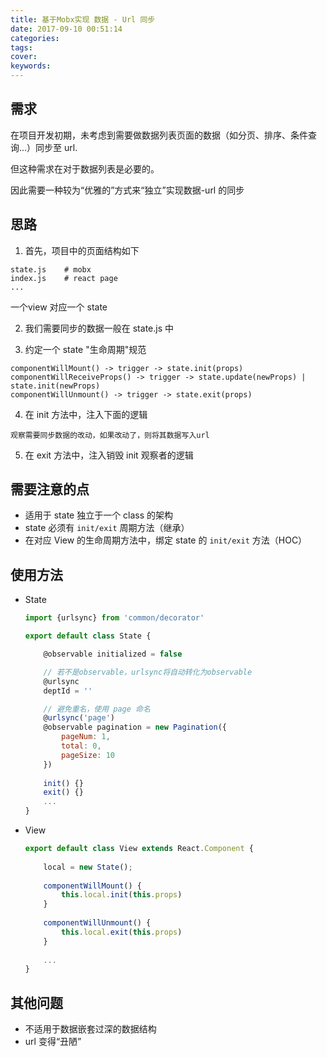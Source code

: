```yaml
---
title: 基于Mobx实现 数据 - Url 同步
date: 2017-09-10 00:51:14
categories:
tags:
cover:
keywords:
---
```



## 需求

在项目开发初期，未考虑到需要做数据列表页面的数据（如分页、排序、条件查询...）同步至 url.

但这种需求在对于数据列表是必要的。

因此需要一种较为“优雅的”方式来“独立”实现数据-url 的同步

## 思路

1. 首先，项目中的页面结构如下
```
state.js    # mobx 
index.js    # react page
...
```
一个view 对应一个 state

2. 我们需要同步的数据一般在 state.js 中

3. 约定一个 state "生命周期"规范
```
componentWillMount() -> trigger -> state.init(props)
componentWillReceiveProps() -> trigger -> state.update(newProps) | state.init(newProps)
componentWillUnmount() -> trigger -> state.exit(props)
```

4. 在 init 方法中，注入下面的逻辑
```
观察需要同步数据的改动，如果改动了，则将其数据写入url
```

5. 在 exit 方法中，注入销毁 init 观察者的逻辑

## 需要注意的点

- 适用于 state 独立于一个 class 的架构
- state 必须有 `init/exit` 周期方法（继承）
- 在对应 View 的生命周期方法中，绑定 state 的 `init/exit` 方法（HOC）

## 使用方法

- State
    ```js
    import {urlsync} from 'common/decorator'
    
    export default class State {
    
        @observable initialized = false
    
        // 若不是observable，urlsync将自动转化为observable
        @urlsync
        deptId = ''
    
        // 避免重名，使用 page 命名
        @urlsync('page')
        @observable pagination = new Pagination({
            pageNum: 1,
            total: 0,
            pageSize: 10
        })
        
        init() {}
        exit() {}
        ...
    }
    ```

- View
    ```js
    export default class View extends React.Component {
        
        local = new State();
        
        componentWillMount() {
            this.local.init(this.props)
        }
        
        componentWillUnmount() {
            this.local.exit(this.props)
        }
        
        ...
    }
    ```

## 其他问题

- 不适用于数据嵌套过深的数据结构
- url 变得“丑陋”